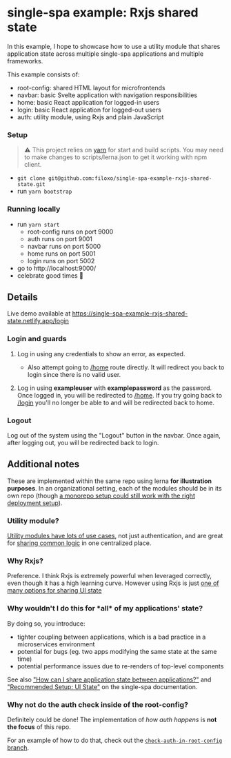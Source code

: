 # single-spa example: Rxjs shared state

In this example, I hope to showcase how to use a utility module that shares application state across multiple single-spa applications and multiple frameworks.

This example consists of:

- root-config: shared HTML layout for microfrontends
- navbar: basic Svelte application with navigation responsibilities
- home: basic React application for logged-in users
- login: basic React application for logged-out users
- auth: utility module, using Rxjs and plain JavaScript

### Setup

> ⚠️ This project relies on [yarn](https://yarnpkg.com/) for start and build scripts. You may need to make changes to scripts/lerna.json to get it working with npm client.

- `git clone git@github.com:filoxo/single-spa-example-rxjs-shared-state.git`
- run `yarn bootstrap`

### Running locally

- run `yarn start`
  - root-config runs on port 9000
  - auth runs on port 9001
  - navbar runs on port 5000
  - home runs on port 5001
  - login runs on port 5002
- go to http://localhost:9000/
- celebrate good times 🎉

## Details

Live demo available at https://single-spa-example-rxjs-shared-state.netlify.app/login

### Login and guards

1. Log in using any credentials to show an error, as expected.

   - Also attempt going to [/home](http://localhost:9000/home) route directly. It will redirect you back to login since there is no valid user.

1. Log in using **exampleuser** with **examplepassword** as the password.<br/>Once logged in, you will be redirected to [/home](http://localhost:9000/home). If you try going back to [/login](http://localhost:9000/login) you'll no longer be able to and will be redirected back to home.

### Logout

Log out of the system using the "Logout" button in the navbar. Once again, after logging out, you will be redirected back to login.

## Additional notes

These are implemented within the same repo using lerna **for illustration purposes**. In an organizational setting, each of the modules should be in its own repo (though [a monorepo setup could still work with the right deployment setup](https://github.com/single-spa/single-spa.js.org/pull/329)).

### Utility module?

[Utility modules have lots of use cases](https://single-spa.js.org/docs/recommended-setup/#utility-modules-styleguide-api-etc), not just authentication, and are great for [sharing common logic](https://single-spa.js.org/docs/module-types/#utility-modules-share-common-logic) in one centralized place.

### Why Rxjs?

Preference. I think Rxjs is extremely powerful when leveraged correctly, even though it has a high learning curve. However using Rxjs is just [one of many options for sharing UI state](https://single-spa.js.org/docs/faq/#how-can-i-share-application-state-between-applications)

### Why wouldn't I do this for \*all\* of my applications' state?

By doing so, you introduce:

- tighter coupling between applications, which is a bad practice in a microservices environment
- potential for bugs (eg. two apps modifying the same state at the same time)
- potential performance issues due to re-renders of top-level components

See also ["How can I share application state between applications?"](https://single-spa.js.org/docs/faq/#how-can-i-share-application-state-between-applications) and ["Recommended Setup: UI State"](https://single-spa.js.org/docs/recommended-setup/#ui-state) on the single-spa documentation.

### Why not do the auth check inside of the root-config?

Definitely could be done! The implementation of _how auth happens_ is **not the focus** of this repo.

For an example of how to do that, check out the [`check-auth-in-root-config` branch](https://github.com/filoxo/single-spa-example-rxjs-shared-state/tree/check-auth-in-root-config).
